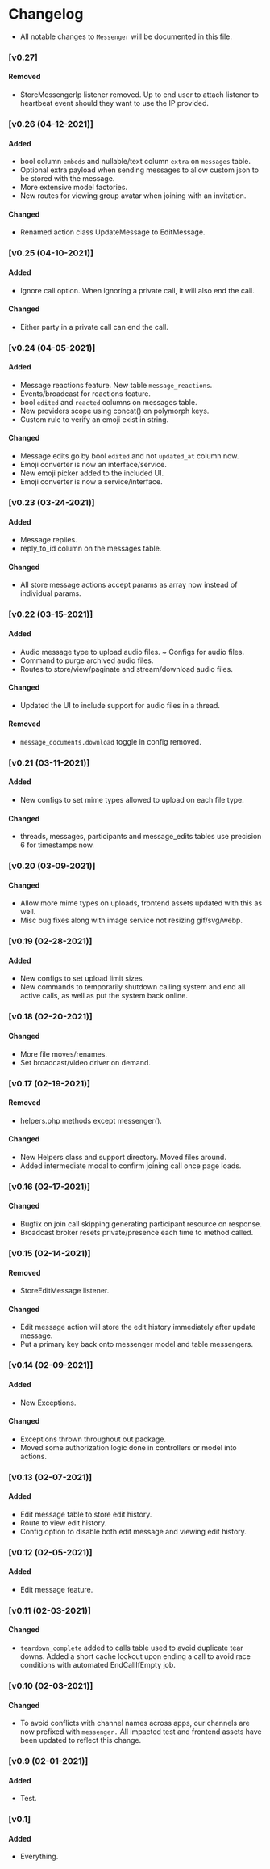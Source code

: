 # Changelog
- All notable changes to `Messenger` will be documented in this file.

### [v0.27]

#### Removed
- StoreMessengerIp listener removed. Up to end user to attach listener to heartbeat event should they want to use the IP provided.

### [v0.26 (04-12-2021)]

#### Added
- bool column `embeds` and nullable/text column `extra` on `messages` table.
- Optional extra payload when sending messages to allow custom json to be stored with the message.
- More extensive model factories.
- New routes for viewing group avatar when joining with an invitation.

#### Changed
- Renamed action class UpdateMessage to EditMessage.

### [v0.25 (04-10-2021)]

#### Added
- Ignore call option. When ignoring a private call, it will also end the call.

#### Changed
- Either party in a private call can end the call.

### [v0.24 (04-05-2021)]

#### Added
- Message reactions feature. New table `message_reactions`.
- Events/broadcast for reactions feature.
- bool `edited` and `reacted` columns on messages table.
- New providers scope using concat() on polymorph keys.
- Custom rule to verify an emoji exist in string.

#### Changed
- Message edits go by bool `edited` and not `updated_at` column now.
- Emoji converter is now an interface/service.
- New emoji picker added to the included UI.
- Emoji converter is now a service/interface.

### [v0.23 (03-24-2021)]

#### Added
- Message replies.
- reply_to_id column on the messages table.

#### Changed
- All store message actions accept params as array now instead of individual params.

### [v0.22 (03-15-2021)]

#### Added
- Audio message type to upload audio files.
~ Configs for audio files.
- Command to purge archived audio files.
- Routes to store/view/paginate and stream/download audio files.

#### Changed
- Updated the UI to include support for audio files in a thread.

#### Removed
- `message_documents.download` toggle in config removed.

### [v0.21 (03-11-2021)]

#### Added
- New configs to set mime types allowed to upload on each file type.

#### Changed
- threads, messages, participants and message_edits tables use precision 6 for timestamps now.

### [v0.20 (03-09-2021)]

#### Changed
- Allow more mime types on uploads, frontend assets updated with this as well.
- Misc bug fixes along with image service not resizing gif/svg/webp.

### [v0.19 (02-28-2021)]

#### Added
- New configs to set upload limit sizes.
- New commands to temporarily shutdown calling system and end all active calls, as well as put the system back online.

### [v0.18 (02-20-2021)]

#### Changed
- More file moves/renames.
- Set broadcast/video driver on demand.

### [v0.17 (02-19-2021)]

#### Removed
- helpers.php methods except messenger().

#### Changed
- New Helpers class and support directory. Moved files around.
- Added intermediate modal to confirm joining call once page loads.

### [v0.16 (02-17-2021)]

#### Changed
- Bugfix on join call skipping generating participant resource on response.
- Broadcast broker resets private/presence each time to method called.

### [v0.15 (02-14-2021)]

#### Removed
- StoreEditMessage listener.

#### Changed
- Edit message action will store the edit history immediately after update message.
- Put a primary key back onto messenger model and table messengers.

### [v0.14 (02-09-2021)]

#### Added
- New Exceptions.

#### Changed
- Exceptions thrown throughout out package.
- Moved some authorization logic done in controllers or model into actions.

### [v0.13 (02-07-2021)]

#### Added
- Edit message table to store edit history.
- Route to view edit history.
- Config option to disable both edit message and viewing edit history.

### [v0.12 (02-05-2021)]

#### Added
- Edit message feature.

### [v0.11 (02-03-2021)]

#### Changed
- `teardown_complete` added to calls table used to avoid duplicate tear downs. Added a short cache lockout upon ending a call to avoid race conditions with automated EndCallIfEmpty job.

### [v0.10 (02-03-2021)]

#### Changed
- To avoid conflicts with channel names across apps, our channels are now prefixed with `messenger.` All impacted test and frontend assets have been updated to reflect this change.

### [v0.9 (02-01-2021)]

#### Added
- Test.

### [v0.1]

#### Added
- Everything.
